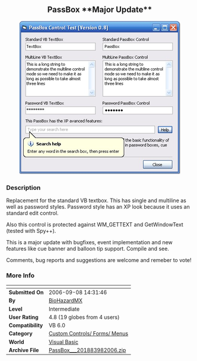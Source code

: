 ﻿<div align="center">

## PassBox \*\*Major Update\*\*

<img src="PIC200698162132937.jpg">
</div>

### Description

Replacement for the standard VB textbox. This has single and multiline as well as password styles. Password style has an XP look because it uses an standard edit control.

Also this control is protected against WM_GETTEXT and GetWindowText (tested with Spy++).

This is a major update with bugfixes, event implementation and new features like cue banner and balloon tip support. Compile and see.

Comments, bug reports and suggestions are welcome and remeber to vote!
 
### More Info
 


<span>             |<span>
---                |---
**Submitted On**   |2006-09-08 14:31:46
**By**             |[BioHazardMX](https://github.com/Planet-Source-Code/PSCIndex/blob/master/ByAuthor/biohazardmx.md)
**Level**          |Intermediate
**User Rating**    |4.8 (19 globes from 4 users)
**Compatibility**  |VB 6\.0
**Category**       |[Custom Controls/ Forms/  Menus](https://github.com/Planet-Source-Code/PSCIndex/blob/master/ByCategory/custom-controls-forms-menus__1-4.md)
**World**          |[Visual Basic](https://github.com/Planet-Source-Code/PSCIndex/blob/master/ByWorld/visual-basic.md)
**Archive File**   |[PassBox\_\_\_201883982006\.zip](https://github.com/Planet-Source-Code/biohazardmx-passbox-major-update__1-66425/archive/master.zip)









